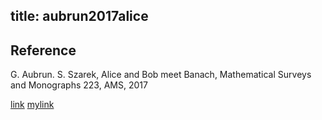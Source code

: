 title: aubrun2017alice
---

## Reference

G. Aubrun. S. Szarek, Alice and Bob meet Banach, Mathematical Surveys and Monographs 223, AMS, 2017


[link](http://math.univ-lyon1.fr/~aubrun/ABMB/ABMB.pdf)
[mylink](https://drive.google.com/file/d/1rpJ4rL-ZYXORsI8cT5Kq_KKjSZ52KTHb/view?usp=sharing)



